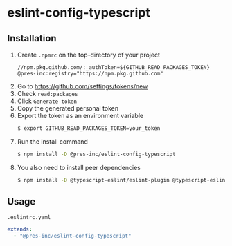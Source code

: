 # eslint-config-typescript

## Installation

1. Create `.npmrc` on the top-directory of your project
   ```
   //npm.pkg.github.com/:_authToken=${GITHUB_READ_PACKAGES_TOKEN}
   @pres-inc:registry="https://npm.pkg.github.com"
   ```
2. Go to https://github.com/settings/tokens/new
3. Check `read:packages`
4. Click `Generate token`
5. Copy the generated personal token
6. Export the token as an environment variable
   ```bash
   $ export GITHUB_READ_PACKAGES_TOKEN=your_token
   ```
8. Run the install command
   ```bash
   $ npm install -D @pres-inc/eslint-config-typescript
   ```
9. You also need to install peer dependencies
   ```bash
   $ npm install -D @typescript-eslint/eslint-plugin @typescript-eslint/parser eslint eslint-plugin-import
   ```

## Usage

`.eslintrc.yaml`

```yaml
extends:
  - "@pres-inc/eslint-config-typescript"
```
